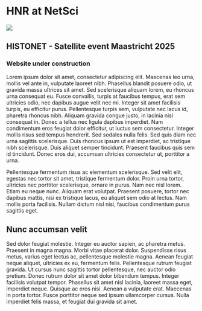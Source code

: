 # HNR at NetSci

<img src="images/hnr header modern-min.png">

## HISTONET - Satellite event Maastricht 2025

### Website under construction
Lorem ipsum dolor sit amet, consectetur adipiscing elit. Maecenas leo urna, mollis vel ante in, vulputate laoreet nibh. Phasellus blandit posuere odio, ut gravida massa ultrices sit amet. Sed scelerisque aliquam lorem, eu rhoncus urna consequat eu. Fusce convallis, turpis at faucibus tempus, erat sem ultricies odio, nec dapibus augue velit nec mi. Integer sit amet facilisis turpis, eu efficitur purus. Pellentesque turpis sem, vulputate nec lacus id, pharetra rhoncus nibh. Aliquam gravida congue justo, in lacinia nisl consequat in. Donec a tellus nec ligula dapibus imperdiet. Nam condimentum eros feugiat dolor efficitur, ut luctus sem consectetur. Integer mollis risus sed tempus hendrerit. Sed sodales nulla felis. Sed quis diam nec urna sagittis scelerisque. Duis rhoncus ipsum ut est imperdiet, ac tristique nibh scelerisque. Duis aliquet semper tincidunt. Praesent faucibus quis sem id tincidunt. Donec eros dui, accumsan ultricies consectetur ut, porttitor a urna.

Pellentesque fermentum risus ac elementum scelerisque. Sed velit elit, egestas nec tortor sit amet, tristique fermentum dolor. Proin urna tortor, ultricies nec porttitor scelerisque, ornare in purus. Nam nec nisl lorem. Etiam eu neque nunc. Aliquam erat volutpat. Praesent posuere, tortor nec dapibus mattis, nisi ex tristique lacus, eu aliquet sem odio at lectus. Nam mollis porta facilisis. Nullam dictum nisl nisi, faucibus condimentum purus sagittis eget.

## Nunc accumsan velit 
Sed dolor feugiat molestie. Integer eu auctor sapien, ac pharetra metus. Praesent in magna magna. Morbi vitae placerat dolor. Suspendisse risus metus, varius eget lectus ac, pellentesque molestie magna. Aenean feugiat neque aliquet, ultricies ex eu, fermentum felis. Pellentesque rutrum feugiat gravida. Ut cursus nunc sagittis tortor pellentesque, nec auctor odio pretium. Donec rutrum dolor sit amet dolor bibendum tempus. Integer facilisis volutpat tempor. Phasellus sit amet nisl lacinia, laoreet massa eget, imperdiet neque. Quisque ac eros nisi. Aenean a vulputate erat. Maecenas in porta tortor. Fusce porttitor neque sed ipsum ullamcorper cursus. Nulla imperdiet felis massa, et feugiat dui gravida sit amet.
